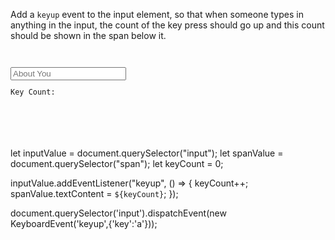 Add a `keyup` event to the input element,
so that when someone types in anything in
the input, the count of the key press should go up
and this count should be shown in the span
below it.

<codeblock language="javascript" type="exercise" testMode="fixedInput">
<code>
<panel language="html">
<input type="text" placeholder="About You">
<p>Key Count: <span></span></p>
</panel>
<panel language="javascript">

</panel>
</code>

<solution>
let inputValue = document.querySelector("input");
let spanValue = document.querySelector("span");
let keyCount = 0;

inputValue.addEventListener("keyup", () => {
  keyCount++;
  spanValue.textContent = `${keyCount}`;
});
</solution>

<domtestevents>
<event>
document.querySelector('input').dispatchEvent(new KeyboardEvent('keyup',{'key':'a'}));
</event>
</domtestevents>
</codeblock>